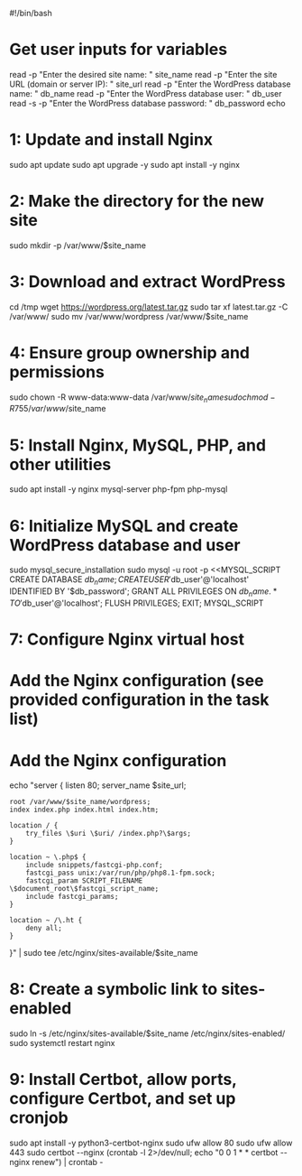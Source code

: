 #!/bin/bash

# Get user inputs for variables
read -p "Enter the desired site name: " site_name
read -p "Enter the site URL (domain or server IP): " site_url
read -p "Enter the WordPress database name: " db_name
read -p "Enter the WordPress database user: " db_user
read -s -p "Enter the WordPress database password: " db_password
echo

# 1: Update and install Nginx
sudo apt update
sudo apt upgrade -y
sudo apt install -y nginx

# 2: Make the directory for the new site
sudo mkdir -p /var/www/$site_name

# 3: Download and extract WordPress
cd /tmp
wget https://wordpress.org/latest.tar.gz
sudo tar xf latest.tar.gz -C /var/www/
sudo mv /var/www/wordpress /var/www/$site_name

# 4: Ensure group ownership and permissions
sudo chown -R www-data:www-data /var/www/$site_name
sudo chmod -R 755 /var/www/$site_name

# 5: Install Nginx, MySQL, PHP, and other utilities
sudo apt install -y nginx mysql-server php-fpm php-mysql

# 6: Initialize MySQL and create WordPress database and user
sudo mysql_secure_installation
sudo mysql -u root -p <<MYSQL_SCRIPT
CREATE DATABASE $db_name;
CREATE USER '$db_user'@'localhost' IDENTIFIED BY '$db_password';
GRANT ALL PRIVILEGES ON $db_name.* TO '$db_user'@'localhost';
FLUSH PRIVILEGES;
EXIT;
MYSQL_SCRIPT

# 7: Configure Nginx virtual host
# Add the Nginx configuration (see provided configuration in the task list)
# Add the Nginx configuration
echo "server {
    listen 80;
    server_name $site_url;

    root /var/www/$site_name/wordpress;
    index index.php index.html index.htm;

    location / {
        try_files \$uri \$uri/ /index.php?\$args;
    }

    location ~ \.php$ {
        include snippets/fastcgi-php.conf;
        fastcgi_pass unix:/var/run/php/php8.1-fpm.sock;
        fastcgi_param SCRIPT_FILENAME \$document_root\$fastcgi_script_name;
        include fastcgi_params;
    }

    location ~ /\.ht {
        deny all;
    }
}" | sudo tee /etc/nginx/sites-available/$site_name

# 8: Create a symbolic link to sites-enabled
sudo ln -s /etc/nginx/sites-available/$site_name /etc/nginx/sites-enabled/
sudo systemctl restart nginx

# 9: Install Certbot, allow ports, configure Certbot, and set up cronjob
sudo apt install -y python3-certbot-nginx
sudo ufw allow 80
sudo ufw allow 443
sudo certbot --nginx
(crontab -l 2>/dev/null; echo "0 0 1 * * certbot --nginx renew") | crontab -
